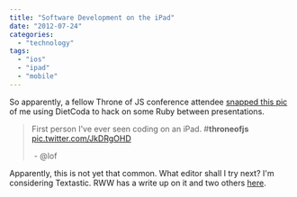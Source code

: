```yaml
---
title: "Software Development on the iPad"
date: "2012-07-24"
categories: 
  - "technology"
tags: 
  - "ios"
  - "ipad"
  - "mobile"
---
```


So apparently, a fellow Throne of JS conference attendee [snapped this pic](https://twitter.com/lof/status/227146414004768769/photo/1) of me using DietCoda to hack on some Ruby between presentations.

> First person I've ever seen coding on an iPad. #**throneofjs** [pic.twitter.com/JkDRgOHD](http://t.co/JkDRgOHD)
> 
>  - @lof

Apparently, this is not yet that common. What editor shall I try next? I'm considering Textastic. RWW has a write up on it and two others [here](http://www.readwriteweb.com/hack/2010/12/code-editors-for-the-ipad.php).
